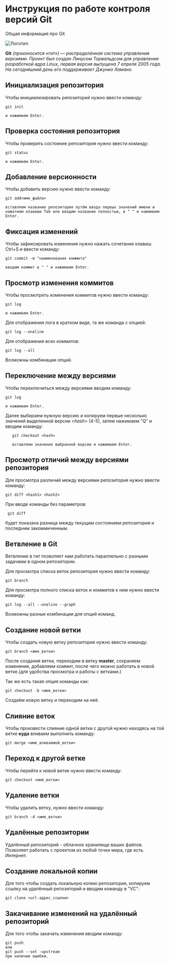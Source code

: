 # **Инструкция по работе контроля версий Git**

Общая информация про Git

![Логотип](git.png)

**Git** *(произносится «гит») — распределённая система управления версиями. Проект был создан Линусом Торвальдсом для управления разработкой ядра Linux, первая версия выпущена 7 апреля 2005 года. На сегодняшний день его поддерживает Джунио Хамано.*
## Инициализация репозитория 

Чтобы инициализировать репозиторий нужно ввести команду: 

    git init

    и нажимаем Enter. 

## Проверка состояния репозитория

Чтобы проверить состояние репозитория нужно ввести команду:

    git status

    и нажимаем Enter.

## Добавление версионности

Чтобы добавить версию нужно ввести команду:

    git add<имя_файла>

    вставляем название репозитория путём ввода первых значений имени и нажатием клавиши Tab или вводим название полностью, в " " и нажимаем Enter.

## Фиксация изменений

Чтобы зафиксировать изменения нужно нажать сочетание клавиш Ctrl+S и ввести команду: 

    git commit -m "наименование коммита"

    вводим коммит в " " и нажимаем Enter.

## Просмотр изменения коммитов

Чтобы просмотреть изменения коммитов нужно ввести команду:

    git log 

    и нажимаем Enter.

Для отображения лога в кратком виде, та же команда с опцией:

    git log --oneline

Для отображения всех коммитов:

    git log --all

Возможны комбинации опций.

## Переключение между версиями

Чтобы переключиться между версиями вводим команду:

    git log 

    и нажимаем Enter.     

Далее выбираем нужную версию и копируем первые несколько значений выделенной версии <*hash*> (4-5), затем нажимаем "Q" и вводим команду:

       git checkout <hash>
       
       вставляем значения выбранной версии и нажимаем Enter.

## Просмотр отличий между версиями репозитория

Для просмотра различий между версиями репозитория нужно ввести команду:

    git diff <hash1> <hash2>

При вводе команды без параметров: 
    
     git diff

будет показана разница между текущим состоянием репозитория и последним закоммиченным.
     
## Ветвление в Git

Ветвление в гит позволяет нам работать параллельно с разными задачами в одном репозитории.

Для просмотра списка веток репозитория нужно ввести команду:

    git branch

Для просмотра полного списка веток и коммитов к ним нужно ввести команду:

    git log --all --oneline --graph

Возможны разные комбинации для опций команд.


## Создание новой ветки 

Чтобы создать новую ветку репозитория нужно ввести команду:

    git branch <имя_ветки>

После создания ветки, переходим в ветку **master**, сохраняем изменения, добавляем коммит, после чего можно работать в новой ветке.(для удобства просмотра и работы с ветками.)

Так же есть такая опция команды как:

    git checkout -b <имя_ветки>

Создаём новую ветку и переходим на неё.
    
## Слияние веток

Чтобы произвести слияние одной ветки с другой нужно находясь на той ветке **куда** вливаем выполнить команду:

    git merge <имя_вливаемой_ветки>

## Переход к другой ветке

Чтобы перейти к новой ветке нужно ввести команду:

    git checkout <имя_ветки>

## Удаление ветки

Чтобы удалить ветку, нужно ввести команду:

    git branch -d <имя_ветки> 

## Удалённые репозитории

Удалённый репозиторий - облачное хранилище ваших файлов. Позволяет работать с проектом из любой точки мира, где есть Интернет.

## Создание локальной копии

Для того чтобы создать локальную копию репозитория, копируем ссылку на удалённый репозиторий и вводим команду в "VC":

    git clone <url-адрес_ссылки>

## Закачивание изменений на удалённый репозиторий

Для того чтобы закачать изменения вводим команду:

    git push 
    или
    git push --set -upstream 
    при наличии ошибки.

   